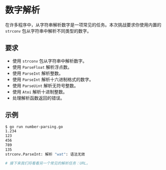 # 数字解析

在许多程序中，从字符串解析数字是一项常见的任务。本次挑战要求你使用内置的 `strconv` 包从字符串中解析不同类型的数字。

## 要求

- 使用 `strconv` 包从字符串中解析数字。
- 使用 `ParseFloat` 解析浮点数。
- 使用 `ParseInt` 解析整数。
- 使用 `ParseInt` 解析十六进制格式的数字。
- 使用 `ParseUint` 解析无符号整数。
- 使用 `Atoi` 解析十进制整数。
- 处理解析函数返回的错误。

## 示例

```sh
$ go run number-parsing.go
1.234
123
456
789
135
strconv.ParseInt: 解析 "wat": 语法无效

# 接下来我们将看看另一个常见的解析任务：URL。
```
